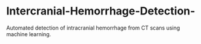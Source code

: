 # Intercranial-Hemorrhage-Detection-
Automated detection of intracranial hemorrhage from CT scans using machine learning.
